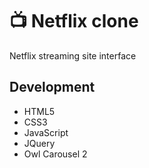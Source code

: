 # :tv: Netflix clone

Netflix streaming site interface

## Development
- HTML5
- CSS3
- JavaScript
- JQuery
- Owl Carousel 2